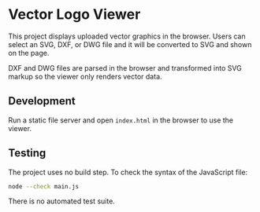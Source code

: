 # Vector Logo Viewer

This project displays uploaded vector graphics in the browser. Users can select an SVG, DXF, or DWG file and it will be converted to SVG and shown on the page.

DXF and DWG files are parsed in the browser and transformed into SVG markup so the viewer only renders vector data.

## Development

Run a static file server and open `index.html` in the browser to use the viewer.

## Testing

The project uses no build step. To check the syntax of the JavaScript file:

```bash
node --check main.js
```

There is no automated test suite.

